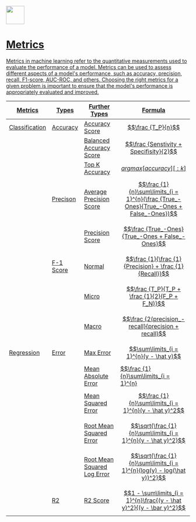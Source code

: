 <a href="https://www.kaggle.com/code/ayushs9020/metrics-from-scratch"><img src = "https://cdn.iconscout.com/icon/free/png-256/free-kaggle-3521526-2945029.png" width = 50>

# Metrics
Metrics in machine learning refer to the quantitative measurements used to evaluate the performance of a model. Metrics can be used to assess different aspects of a model's performance, such as accuracy, precision, recall, F1-score, AUC-ROC, and others. Choosing the right metrics for a given problem is important to ensure that the model's performance is appropriately evaluated and improved.

|Metrics|Types|Further Types|Formula
|---|---|---|---|
|Classification|Accuracy|Accuracy Score|$$\frac {T_P}{n}$$
|||Balanced Accuracy Score|$$\frac {Senstivity + Specifisity}{2}$$
|||Top K Accuracy|$$argmax[accuracy][:k]$$
||Precison|Average Precision Score|$$\frac {1}{n}\sum\limits_{i = 1}^{n}(\frac {True_-Ones}{True_-Ones + False_-Ones})$$
|||Precision Score|$$\frac {True_-Ones}{True_-Ones + False_-Ones}$$
||F-1 Score|Normal|$$\frac {1}{\frac {1}{Precision} + \frac {1}{Recall}}$$
|||Micro|$$\frac {T_P}{T_P + \frac {1}{2}(F_P + F_N)}$$
|||Macro|$$\frac {2(precision_-recall}{precision + recall}$$
|Regression|Error|Max Error|$$\sum\limits_{i = 1}^{n}(y - \hat y)$$
|||Mean Absolute Error|$$\frac {1}{n}\sum\limits_{i = 1}^{n}|y - \hat y|$$
|||Mean Squared Error|$$\frac {1}{n}\sum\limits_{i = 1}^{n}(y - \hat y)^2$$
|||Root Mean Squared Error|$$\sqrt{\frac {1}{n}\sum\limits_{i = 1}^{n}(y - \hat y)^2}$$
|||Root Mean Squared Log Error|$$\sqrt{\frac {1}{n}\sum\limits_{i = 1}^{n}(log(y) - log(\hat y))^2}$$
||R2|R2 Score|$$1 - \sum\limits_{i = 1}^{n}\frac{(y - \hat y)^2}{(y - \bar y)^2}$$
